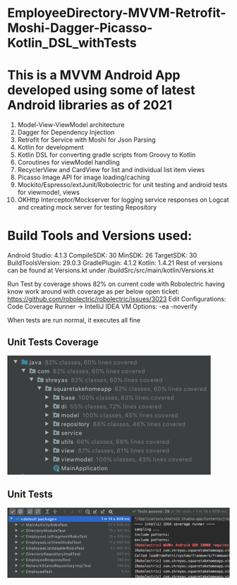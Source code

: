 # EmployeeDirectory-MVVM-Retrofit-Moshi-Dagger-Picasso-Kotlin_DSL_withTests

# This is a MVVM Android App developed using some of latest Android libraries as of 2021

1. Model-View-ViewModel architecture
2. Dagger for Dependency Injection
3. Retrofit for Service with Moshi for Json Parsing
4. Kotlin for development
5. Kotlin DSL for converting gradle scripts from Groovy to Kotlin
6. Coroutines for viewModel handling
7. RecyclerView and CardView for list and individual list item views
8. Picasso Image API for image loading/caching
9. Mockito/Espresso/extJunit/Robolectric for unit testing and android tests for viewmodel, views
10. OKHttp Interceptor/Mockserver for logging service responses on Logcat and creating mock server for testing Repository

# Build Tools and Versions used:
Android Studio: 4.1.3
CompileSDK: 30
MinSDK: 26
TargetSDK: 30
BuildToolsVersion: 29.0.3
GradlePlugin: 4.1.2
Kotlin: 1.4.21
Rest of versions can be found at Versions.kt under /buildSrc/src/main/kotlin/Versions.kt

Run Test by coverage shows 82% on current code with Robolectric having know work around with coverage as per below open ticket:
https://github.com/robolectric/robolectric/issues/3023
Edit Configurations: 
Code Coverage Runner -> IntelliJ IDEA
VM Options: -ea -noverify

When tests are run normal, it executes all fine


## Unit Tests Coverage

![alt text](https://github.com/shreyasmp/EmployeeDirectory-MVVM-Retrofit-Moshi-Dagger-Picasso-Kotlin_DSL_withTests/blob/develop/Screen%20Shot%202021-04-22%20at%201.10.32%20AM.png "Unit Tests Coverage")

## Unit Tests

![alt text](https://github.com/shreyasmp/EmployeeDirectory-MVVM-Retrofit-Moshi-Dagger-Picasso-Kotlin_DSL_withTests/blob/develop/Screen%20Shot%202021-04-22%20at%201.10.55%20AM.png "Unit Tests")









